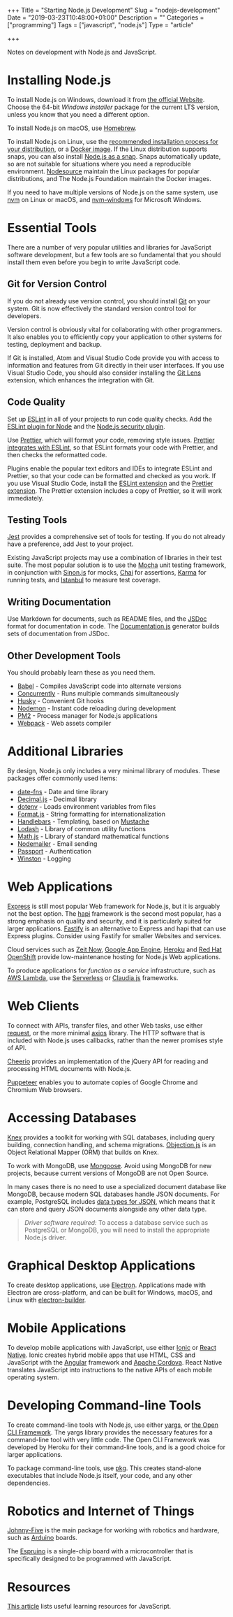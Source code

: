 +++
Title = "Starting Node.js Development"
Slug = "nodejs-development"
Date = "2019-03-23T10:48:00+01:00"
Description = ""
Categories = ["programming"]
Tags = ["javascript", "node.js"]
Type = "article"

+++

Notes on development with Node.js and JavaScript.

<!--more-->

# Installing Node.js

To install Node.js on Windows, download it from
[the official Website](https://nodejs.org). Choose the 64-bit _Windows installer_
package for the current LTS version, unless you know that you need a different option.

To install Node.js on macOS, use [Homebrew](http://brew.sh/).

To install Node.js on Linux, use the
[recommended installation process for your distribution](https://nodejs.org/en/download/package-manager/),
or a [Docker image](https://hub.docker.com/_/node/). If the Linux distribution supports
snaps, you can also install
[Node.js as a snap](https://nodesource.com/blog/announcing-node-js-snap-linux-users/).
Snaps automatically update, so are not suitable for situations where you need a
reproducible environment. [Nodesource](https://nodesource.com/) maintain the Linux
packages for popular distributions, and The Node.js Foundation maintain the Docker images.

If you need to have multiple versions of Node.js on the same system, use [nvm](https://github.com/creationix/nvm) on Linux or macOS, and [nvm-windows](https://github.com/coreybutler/nvm-windows) for Microsoft Windows.

# Essential Tools

There are a number of very popular utilities and libraries for JavaScript software
development, but a few tools are so fundamental that you should install them even before
you begin to write JavaScript code.

## Git for Version Control

If you do not already use version control, you should install [Git](http://git-scm.com/)
on your system. Git is now effectively the standard version control tool for developers.

Version control is obviously vital for collaborating with other programmers. It also
enables you to efficiently copy your application to other systems for testing,
deployment and backup.

If Git is installed, Atom and Visual Studio Code provide you with access to information
and features from Git directly in their user interfaces. If you use Visual Studio Code,
you should also consider installing the
[Git Lens](https://marketplace.visualstudio.com/items?itemName=eamodio.gitlens)
extension, which enhances the integration with Git.

## Code Quality

Set up [ESLint](http://eslint.org/) in all of your projects to run code quality checks. Add the [ESLint plugin for Node](https://www.npmjs.com/package/eslint-plugin-node) and the [Node.js security plugin](https://www.npmjs.com/package/eslint-plugin-security).

Use [Prettier](https://prettier.io/), which will format your code, removing style
issues. [Prettier integrates with ESLint](https://prettier.io/docs/en/eslint.html), so
that ESLint formats your code with Prettier, and then checks the reformatted code.

Plugins enable the popular text editors and IDEs to integrate ESLint and Prettier, so
that your code can be formatted and checked as you work. If you use Visual Studio Code, install the [ESLint extension](https://marketplace.visualstudio.com/items?itemName=dbaeumer.vscode-eslint) and the [Prettier extension](https://marketplace.visualstudio.com/items?itemName=esbenp.prettier-vscode). The Prettier extension includes a copy of Prettier, so it will work immediately.

## Testing Tools

[Jest](https://facebook.github.io/jest/) provides a comprehensive set of tools for
testing. If you do not already have a preference, add Jest to your project.

Existing JavaScript projects may use a combination of libraries in their test suite. The
most popular solution is to use the [Mocha](https://mochajs.org/) unit testing
framework, in conjunction with [Sinon.js](http://sinonjs.org/) for mocks,
[Chai](http://www.chaijs.com/) for assertions, [Karma](https://karma-runner.github.io)
for running tests, and [Istanbul](https://istanbul.js.org/) to measure test coverage.

## Writing Documentation

Use Markdown for documents, such as README files, and the [JSDoc](http://usejsdoc.org/) format for documentation in code. The [Documentation.js](http://documentation.js.org/) generator builds sets of documentation from JSDoc.

## Other Development Tools

You should probably learn these as you need them.

- [Babel](https://babeljs.io/) - Compiles JavaScript code into alternate versions
- [Concurrently](https://www.npmjs.com/package/concurrently) - Runs multiple commands simultaneously
- [Husky](https://github.com/typicode/husky) - Convenient Git hooks
- [Nodemon](https://nodemon.io/) - Instant code reloading during development
- [PM2](http://pm2.keymetrics.io/) - Process manager for Node.js applications
- [Webpack](https://webpack.js.org/) - Web assets compiler

# Additional Libraries

By design, Node.js only includes a very minimal library of modules. These packages offer
commonly used items:

- [date-fns](https://date-fns.org/) - Date and time library
- [Decimal.js](https://mikemcl.github.io/decimal.js/) - Decimal library
- [dotenv](https://github.com/motdotla/doten) - Loads environment variables from files
- [Format.js](https://formatjs.io/) - String formatting for internationalization
- [Handlebars](http://www.handlebarsjs.com/) - Templating, based on [Mustache](https://mustache.github.io/)
- [Lodash](https://lodash.com/) - Library of common utility functions
- [Math.js](http://mathjs.org/) - Library of standard mathematical functions
- [Nodemailer](https://nodemailer.com) - Email sending
- [Passport](http://www.passportjs.org/) - Authentication
- [Winston](https://github.com/winstonjs/winston) - Logging

# Web Applications

[Express](https://expressjs.com/) is still most popular Web framework for Node.js, but it is arguably not the best option. The [hapi](https://hapijs.com/) framework is the second most popular, has a strong emphasis on quality and security, and it is particularly suited for larger applications. [Fastify](https://www.fastify.io/) is an alternative to Express and hapi that can use Express plugins. Consider using Fastify for smaller Websites and services.

Cloud services such as [Zeit Now](https://zeit.co/now), [Google App Engine](https://cloud.google.com/appengine/), [Heroku](https://www.heroku.com/) and [Red Hat OpenShift](https://www.openshift.com/) provide low-maintenance hosting for Node.js Web applications.

To produce applications for _function as a service_ infrastructure, such as
[AWS Lambda](https://aws.amazon.com/lambda/), use the
[Serverless](https://www.serverless.com) or [Claudia.js](https://claudiajs.com/)
frameworks.

# Web Clients

To connect with APIs, transfer files, and other Web tasks, use either [request](https://github.com/request/request), or the more minimal [axios](https://github.com/axios/axios) library. The HTTP software that is included with Node.js uses callbacks, rather than the newer promises style of API.

[Cheerio](https://cheerio.js.org/) provides an implementation of the jQuery API for
reading and processing HTML documents with Node.js.

[Puppeteer](https://github.com/GoogleChrome/puppeteer) enables you to automate copies of
Google Chrome and Chromium Web browsers.

# Accessing Databases

[Knex](http://knexjs.org/) provides a toolkit for working with SQL databases, including
query building, connection handling, and schema migrations.
[Objection.js](https://vincit.github.io/objection.js) is an Object Relational Mapper
(ORM) that builds on Knex. 

To work with MongoDB, use [Mongoose](http://mongoosejs.com/). Avoid using MongoDB for new projects, because current versions of MongoDB are not Open Source. 

In many cases there is no need to use a specialized document database like MongoDB, because modern SQL databases handle JSON documents. For example, PostgreSQL includes [data types for JSON](https://www.postgresql.org/docs/11/datatype-json.html), which means that it can store and query JSON documents alongside any other data type. 

> _Driver software required:_ To access a database service such as PostgreSQL or 
> MongoDB, you will need to install the appropriate Node.js driver.

# Graphical Desktop Applications

To create desktop applications, use [Electron](https://electronjs.org/). Applications
made with Electron are cross-platform, and can be built for Windows, macOS, and Linux
with [electron-builder](https://www.electron.build/).

# Mobile Applications

To develop mobile applications with JavaScript, use either
[Ionic](https://ionicframework.com/) or [React Native](http://reactnative.com/). Ionic
creates hybrid mobile apps that use HTML, CSS and JavaScript with the
[Angular](https://angular.io/) framework and
[Apache Cordova](https://cordova.apache.org/). React Native translates JavaScript into
instructions to the native APIs of each mobile operating system.

# Developing Command-line Tools

To create command-line tools with Node.js, use either
[yargs](http://yargs.js.org/), or
[the Open CLI Framework](https://oclif.io/). The yargs library provides the necessary features for a command-line tool with very little code. The Open CLI Framework was developed by Heroku for their command-line tools, and is a good choice for larger applications.

To package command-line tools, use [pkg](https://www.npmjs.com/package/pkg). This
creates stand-alone executables that include Node.js itself, your code, and any other
dependencies.

# Robotics and Internet of Things

[Johnny-Five](http://johnny-five.io/) is the main package for working with robotics and
hardware, such as [Arduino](https://www.arduino.cc/) boards.

The [Espruino](https://www.espruino.com/) is a single-chip board with a microcontroller
that is specifically designed to be programmed with JavaScript.

# Resources

[This article](https://www.stuartellis.name/articles/javascript-learning-resources) lists useful learning resources for JavaScript.